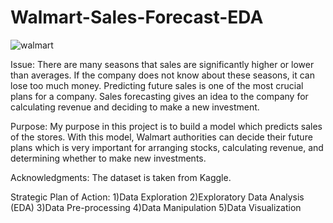 # Walmart-Sales-Forecast-EDA
![walmart](https://github.com/saimmistin/Walmart-Sales-Forecast-EDA/assets/67612693/e631495e-ef53-440b-a7a6-abb46bdae823)

Issue:
There are many seasons that sales are significantly higher or lower than averages. If the company does not know about these seasons, it can lose too much money. Predicting future sales is one of the most crucial plans for a company. Sales forecasting gives an idea to the company for calculating revenue and deciding to make a new investment.

Purpose:
My purpose in this project is to build a model which predicts sales of the stores. With this model, Walmart authorities can decide their future plans which is very important for arranging stocks, calculating revenue, and determining whether to make new investments.

Acknowledgments:
The dataset is taken from Kaggle.

Strategic Plan of Action:
1)Data Exploration
2)Exploratory Data Analysis (EDA)
3)Data Pre-processing
4)Data Manipulation
5)Data Visualization
